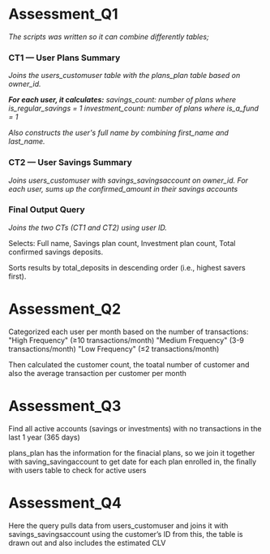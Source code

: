 # Assessment_Q1
*The scripts was written so it can combine differently tables;*

### **CT1 — User Plans Summary**
*Joins the users_customuser table with the plans_plan table based on owner_id.*

***For each user, it calculates:***
*savings_count: number of plans where is_regular_savings = 1
investment_count: number of plans where is_a_fund = 1*

*Also constructs the user's full name by combining first_name and last_name.*

### **CT2 — User Savings Summary**
*Joins users_customuser with savings_savingsaccount on owner_id.
For each user, sums up the confirmed_amount in their savings accounts*

### **Final Output Query**
*Joins the two CTs (CT1 and CT2) using user ID.*

Selects:
Full name,
Savings plan count,
Investment plan count,
Total confirmed savings deposits.

Sorts results by total_deposits in descending order (i.e., highest savers first).


# Assessment_Q2

Categorized each user per month based on the number of transactions:
"High Frequency" (≥10 transactions/month)
"Medium Frequency" (3-9 transactions/month)
"Low Frequency" (≤2 transactions/month)

Then calculated the customer count, the toatal number of customer and also the average transaction per customer per month


# Assessment_Q3
Find all active accounts (savings or investments) with no transactions in the last 1 year (365 days)

plans_plan has the information for the finacial plans, so we join it together with saving_savingaccount to get date for each plan enrolled in, the finally with users table to check for active users


# Assessment_Q4
Here the query pulls data from users_customuser and joins it with savings_savingsaccount  using the customer’s ID
from this, the table is drawn out and also includes the estimated CLV



